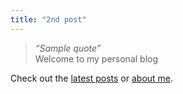 ```yaml
---
title: "2nd post"
---
```


> *“Sample quote”*  
> Welcome to my personal blog

Check out the [latest posts](/posts/) or [about me](/about/).
